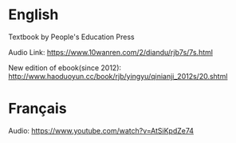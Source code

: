 # English

Textbook by People's Education Press

Audio Link: https://www.10wanren.com/2/diandu/rjb7s/7s.html

New edition of ebook(since 2012): http://www.haoduoyun.cc/book/rjb/yingyu/qinianji_2012s/20.shtml

# Français

Audio: https://www.youtube.com/watch?v=AtSiKpdZe74



